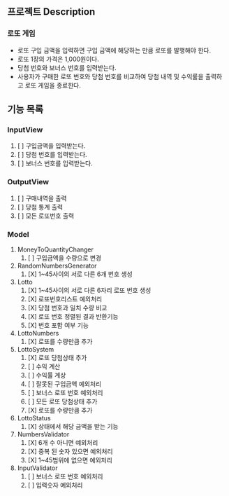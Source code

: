 
## 프로젝트 Description
### 로또 게임
- 로또 구입 금액을 입력하면 구입 금액에 해당하는 만큼 로또를 발행해야 한다.
- 로또 1장의 가격은 1,000원이다.
- 당첨 번호와 보너스 번호를 입력받는다.
- 사용자가 구매한 로또 번호와 당첨 번호를 비교하여 당첨 내역 및 수익률을 출력하고 로또 게임을 종료한다.

## 기능 목록
### InputView
1. [ ] 구입금액을 입력받는다.
2. [ ] 당첨 번호를 입력받는다.
3. [ ] 보너스 번호를 입력받는다.

### OutputView
1. [ ] 구매내역을 출력
2. [ ] 당첨 통계 출력
3. [ ] 모든 로또번호 출력

### Model
1. MoneyToQuantityChanger
   1. [ ] 구입금액을 수량으로 변경
2. RandomNumbersGenerator
   1. [X] 1~45사이의 서로 다른 6개 번호 생성
3. Lotto
   1. [X] 1~45사이의 서로 다른 6자리 로또 번호 생성
   2. [X] 로또번호리스트 예외처리
   3. [X] 당첨 번호과 일치 수량 비교
   4. [X] 로또 번호 정렬된 결과 반환기능
   5. [X] 번호 포함 여부 기능
4. LottoNumbers
   1. [X] 로또를 수량만큼 추가
5. LottoSystem
   1. [X] 로또 당첨상태 추가
   2. [ ] 수익 계산
   3. [ ] 수익률 계상
   4. [ ] 잘못된 구입금액 예외처리
   5. [ ] 보너스 로또 번호 예외처리
   6. [ ] 모든 로또 당첨상태 추가
   7. [X] 로또를 수량만큼 추가
6. LottoStatus
   1. [X] 상태에서 해당 금액을 받는 기능
7. NumbersValidator
   1. [X] 6개 수 아니면 예외처리
   2. [X] 중복 된 숫자 있으면 예외처리
   3. [X] 1~45범위에 없으면 예외처리
8. InputValidator
   1. [ ] 보너스 로또 번호 예외처리
   2. [ ] 입력숫자 예외처리
   
   
